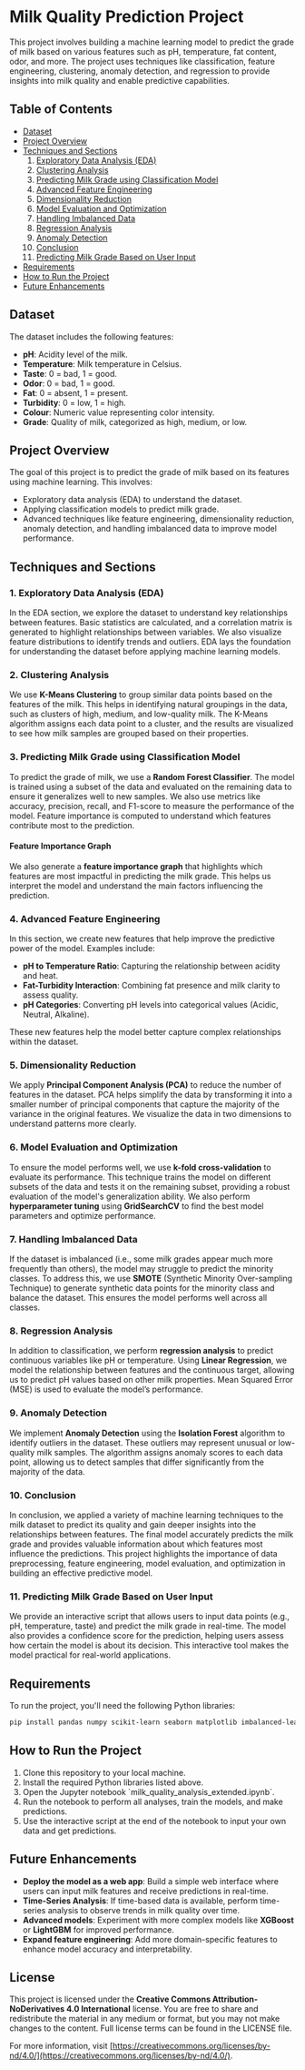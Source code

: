 # Milk Quality Prediction Project

This project involves building a machine learning model to predict the grade of milk based on various features such as pH, temperature, fat content, odor, and more. The project uses techniques like classification, feature engineering, clustering, anomaly detection, and regression to provide insights into milk quality and enable predictive capabilities.

## Table of Contents
- [Dataset](#dataset)
- [Project Overview](#project-overview)
- [Techniques and Sections](#techniques-and-sections)
  1. [Exploratory Data Analysis (EDA)](#1-exploratory-data-analysis-eda)
  2. [Clustering Analysis](#2-clustering-analysis)
  3. [Predicting Milk Grade using Classification Model](#3-predicting-milk-grade-using-classification-model)
  4. [Advanced Feature Engineering](#4-advanced-feature-engineering)
  5. [Dimensionality Reduction](#5-dimensionality-reduction)
  6. [Model Evaluation and Optimization](#6-model-evaluation-and-optimization)
  7. [Handling Imbalanced Data](#7-handling-imbalanced-data)
  8. [Regression Analysis](#8-regression-analysis)
  9. [Anomaly Detection](#9-anomaly-detection)
  10. [Conclusion](#10-conclusion)
  11. [Predicting Milk Grade Based on User Input](#11-predicting-milk-grade-based-on-user-input)
- [Requirements](#requirements)
- [How to Run the Project](#how-to-run-the-project)
- [Future Enhancements](#future-enhancements)

## Dataset
The dataset includes the following features:
- **pH**: Acidity level of the milk.
- **Temperature**: Milk temperature in Celsius.
- **Taste**: 0 = bad, 1 = good.
- **Odor**: 0 = bad, 1 = good.
- **Fat**: 0 = absent, 1 = present.
- **Turbidity**: 0 = low, 1 = high.
- **Colour**: Numeric value representing color intensity.
- **Grade**: Quality of milk, categorized as high, medium, or low.

## Project Overview
The goal of this project is to predict the grade of milk based on its features using machine learning. This involves:
- Exploratory data analysis (EDA) to understand the dataset.
- Applying classification models to predict milk grade.
- Advanced techniques like feature engineering, dimensionality reduction, anomaly detection, and handling imbalanced data to improve model performance.

## Techniques and Sections

### 1. Exploratory Data Analysis (EDA)
In the EDA section, we explore the dataset to understand key relationships between features. Basic statistics are calculated, and a correlation matrix is generated to highlight relationships between variables. We also visualize feature distributions to identify trends and outliers. EDA lays the foundation for understanding the dataset before applying machine learning models.

### 2. Clustering Analysis
We use **K-Means Clustering** to group similar data points based on the features of the milk. This helps in identifying natural groupings in the data, such as clusters of high, medium, and low-quality milk. The K-Means algorithm assigns each data point to a cluster, and the results are visualized to see how milk samples are grouped based on their properties.

### 3. Predicting Milk Grade using Classification Model
To predict the grade of milk, we use a **Random Forest Classifier**. The model is trained using a subset of the data and evaluated on the remaining data to ensure it generalizes well to new samples. We also use metrics like accuracy, precision, recall, and F1-score to measure the performance of the model. Feature importance is computed to understand which features contribute most to the prediction.

#### Feature Importance Graph
We also generate a **feature importance graph** that highlights which features are most impactful in predicting the milk grade. This helps us interpret the model and understand the main factors influencing the prediction.

### 4. Advanced Feature Engineering
In this section, we create new features that help improve the predictive power of the model. Examples include:
- **pH to Temperature Ratio**: Capturing the relationship between acidity and heat.
- **Fat-Turbidity Interaction**: Combining fat presence and milk clarity to assess quality.
- **pH Categories**: Converting pH levels into categorical values (Acidic, Neutral, Alkaline).

These new features help the model better capture complex relationships within the dataset.

### 5. Dimensionality Reduction
We apply **Principal Component Analysis (PCA)** to reduce the number of features in the dataset. PCA helps simplify the data by transforming it into a smaller number of principal components that capture the majority of the variance in the original features. We visualize the data in two dimensions to understand patterns more clearly.

### 6. Model Evaluation and Optimization
To ensure the model performs well, we use **k-fold cross-validation** to evaluate its performance. This technique trains the model on different subsets of the data and tests it on the remaining subset, providing a robust evaluation of the model's generalization ability. We also perform **hyperparameter tuning** using **GridSearchCV** to find the best model parameters and optimize performance.

### 7. Handling Imbalanced Data
If the dataset is imbalanced (i.e., some milk grades appear much more frequently than others), the model may struggle to predict the minority classes. To address this, we use **SMOTE** (Synthetic Minority Over-sampling Technique) to generate synthetic data points for the minority class and balance the dataset. This ensures the model performs well across all classes.

### 8. Regression Analysis
In addition to classification, we perform **regression analysis** to predict continuous variables like pH or temperature. Using **Linear Regression**, we model the relationship between features and the continuous target, allowing us to predict pH values based on other milk properties. Mean Squared Error (MSE) is used to evaluate the model’s performance.

### 9. Anomaly Detection
We implement **Anomaly Detection** using the **Isolation Forest** algorithm to identify outliers in the dataset. These outliers may represent unusual or low-quality milk samples. The algorithm assigns anomaly scores to each data point, allowing us to detect samples that differ significantly from the majority of the data.

### 10. Conclusion
In conclusion, we applied a variety of machine learning techniques to the milk dataset to predict its quality and gain deeper insights into the relationships between features. The final model accurately predicts the milk grade and provides valuable information about which features most influence the predictions. This project highlights the importance of data preprocessing, feature engineering, model evaluation, and optimization in building an effective predictive model.

### 11. Predicting Milk Grade Based on User Input
We provide an interactive script that allows users to input data points (e.g., pH, temperature, taste) and predict the milk grade in real-time. The model also provides a confidence score for the prediction, helping users assess how certain the model is about its decision. This interactive tool makes the model practical for real-world applications.

## Requirements
To run the project, you'll need the following Python libraries:

```bash
pip install pandas numpy scikit-learn seaborn matplotlib imbalanced-learn shap
```

## How to Run the Project
1. Clone this repository to your local machine.
2. Install the required Python libraries listed above.
3. Open the Jupyter notebook \`milk_quality_analysis_extended.ipynb\`.
4. Run the notebook to perform all analyses, train the models, and make predictions.
5. Use the interactive script at the end of the notebook to input your own data and get predictions.

## Future Enhancements
- **Deploy the model as a web app**: Build a simple web interface where users can input milk features and receive predictions in real-time.
- **Time-Series Analysis**: If time-based data is available, perform time-series analysis to observe trends in milk quality over time.
- **Advanced models**: Experiment with more complex models like **XGBoost** or **LightGBM** for improved performance.
- **Expand feature engineering**: Add more domain-specific features to enhance model accuracy and interpretability.

## License

This project is licensed under the **Creative Commons Attribution-NoDerivatives 4.0 International** license. You are free to share and redistribute the material in any medium or format, but you may not make changes to the content. Full license terms can be found in the LICENSE file.

For more information, visit [https://creativecommons.org/licenses/by-nd/4.0/](https://creativecommons.org/licenses/by-nd/4.0/).
